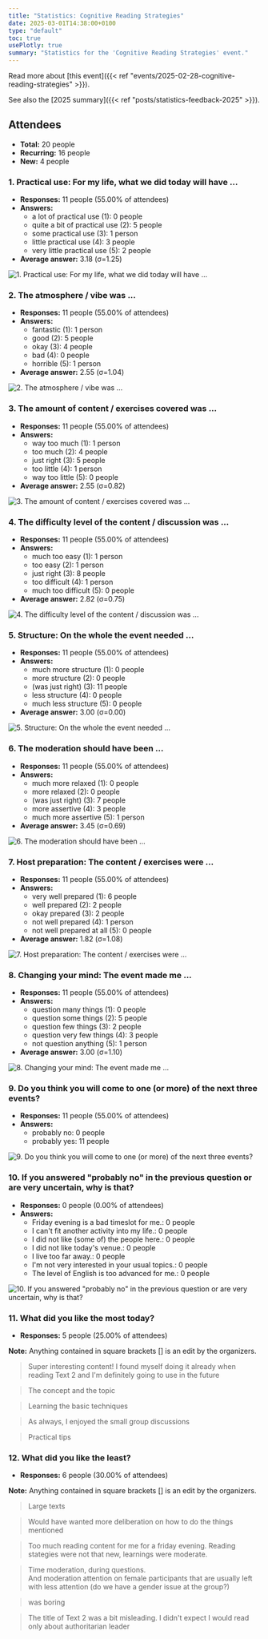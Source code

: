 ```yaml
---
title: "Statistics: Cognitive Reading Strategies"
date: 2025-03-01T14:38:00+0100
type: "default"
toc: true
usePlotly: true
summary: "Statistics for the 'Cognitive Reading Strategies' event."
---
```


Read more about [this event]({{< ref "events/2025-02-28-cognitive-reading-strategies" >}}).

See also the [2025 summary]({{< ref "posts/statistics-feedback-2025" >}}).

## Attendees

* **Total:** 20 people
* **Recurring:** 16 people
* **New:** 4 people

### 1. Practical use: For my life, what we did today will have ...

* **Responses:** 11 people (55.00% of attendees)
* **Answers:**
  * a lot of practical use (1): 0 people
  * quite a bit of practical use (2): 5 people
  * some practical use (3): 1 person
  * little practical use (4): 3 people
  * very little practical use (5): 2 people
* **Average answer:** 3.18 (σ=1.25)

![1. Practical use: For my life, what we did today will have ...](./1-practical-use-for-my-life-what-we-did-today-will-have.png)

### 2. The atmosphere / vibe was ...

* **Responses:** 11 people (55.00% of attendees)
* **Answers:**
  * fantastic (1): 1 person
  * good (2): 5 people
  * okay (3): 4 people
  * bad (4): 0 people
  * horrible (5): 1 person
* **Average answer:** 2.55 (σ=1.04)

![2. The atmosphere / vibe was ...](./2-the-atmosphere-vibe-was.png)

### 3. The amount of content / exercises covered was ...

* **Responses:** 11 people (55.00% of attendees)
* **Answers:**
  * way too much (1): 1 person
  * too much (2): 4 people
  * just right (3): 5 people
  * too little (4): 1 person
  * way too little (5): 0 people
* **Average answer:** 2.55 (σ=0.82)

![3. The amount of content / exercises covered was ...](./3-the-amount-of-content-exercises-covered-was.png)

### 4. The difficulty level of the content / discussion was ...

* **Responses:** 11 people (55.00% of attendees)
* **Answers:**
  * much too easy (1): 1 person
  * too easy (2): 1 person
  * just right (3): 8 people
  * too difficult (4): 1 person
  * much too difficult (5): 0 people
* **Average answer:** 2.82 (σ=0.75)

![4. The difficulty level of the content / discussion was ...](./4-the-difficulty-level-of-the-content-discussion-was.png)

### 5. Structure: On the whole the event needed ...

* **Responses:** 11 people (55.00% of attendees)
* **Answers:**
  * much more structure (1): 0 people
  * more structure (2): 0 people
  * (was just right) (3): 11 people
  * less structure (4): 0 people
  * much less structure (5): 0 people
* **Average answer:** 3.00 (σ=0.00)

![5. Structure: On the whole the event needed ...](./5-structure-on-the-whole-the-event-needed.png)

### 6. The moderation should have been ...

* **Responses:** 11 people (55.00% of attendees)
* **Answers:**
  * much more relaxed (1): 0 people
  * more relaxed (2): 0 people
  * (was just right) (3): 7 people
  * more assertive (4): 3 people
  * much more assertive (5): 1 person
* **Average answer:** 3.45 (σ=0.69)

![6. The moderation should have been ...](./6-the-moderation-should-have-been.png)

### 7. Host preparation: The content / exercises were ...

* **Responses:** 11 people (55.00% of attendees)
* **Answers:**
  * very well prepared (1): 6 people
  * well prepared (2): 2 people
  * okay prepared (3): 2 people
  * not well prepared (4): 1 person
  * not well prepared at all (5): 0 people
* **Average answer:** 1.82 (σ=1.08)

![7. Host preparation: The content / exercises were ...](./7-host-preparation-the-content-exercises-were.png)

### 8. Changing your mind: The event made me ...

* **Responses:** 11 people (55.00% of attendees)
* **Answers:**
  * question many things (1): 0 people
  * question some things (2): 5 people
  * question few things (3): 2 people
  * question very few things (4): 3 people
  * not question anything (5): 1 person
* **Average answer:** 3.00 (σ=1.10)

![8. Changing your mind: The event made me ...](./8-changing-your-mind-the-event-made-me.png)

### 9. Do you think you will come to one (or more) of the next three events?

* **Responses:** 11 people (55.00% of attendees)
* **Answers:**
  * probably no: 0 people
  * probably yes: 11 people

![9. Do you think you will come to one (or more) of the next three events?](./9-do-you-think-you-will-come-to-one-or-more-of-the-next-three-events.png)

### 10. If you answered "probably no" in the previous question or are very uncertain, why is that?

* **Responses:** 0 people (0.00% of attendees)
* **Answers:**
  * Friday evening is a bad timeslot for me.: 0 people
  * I can't fit another activity into my life.: 0 people
  * I did not like (some of) the people here.: 0 people
  * I did not like today's venue.: 0 people
  * I live too far away.: 0 people
  * I'm not very interested in your usual topics.: 0 people
  * The level of English is too advanced for me.: 0 people

![10. If you answered "probably no" in the previous question or are very uncertain, why is that?](./10-if-you-answered-probably-no-in-the-previous-question-or-are-very-uncertain-why-is-that.png)

### 11. What did you like the most today?

* **Responses:** 5 people (25.00% of attendees)

**Note:** Anything contained in square brackets [] is an edit by the organizers.

> Super interesting content! I found myself doing it already when reading Text 2 and I'm definitely going to use in the future

> The concept and the topic

> Learning the basic techniques

> As always, I enjoyed the small group discussions 

> Practical tips
### 12. What did you like the least?

* **Responses:** 6 people (30.00% of attendees)

**Note:** Anything contained in square brackets [] is an edit by the organizers.

> Large texts

> Would have wanted more deliberation on how to do the things mentioned

> Too much reading content for me for a friday evening. Reading stategies were not that new, learnings were moderate. 

> Time moderation, during questions.   
> And moderation attention on female participants that are usually left with less attention (do we have a gender issue at the group?)

> was boring

> The title of Text 2 was a bit misleading. I didn't expect I would read only about authoritarian leader
